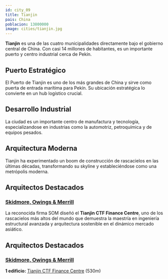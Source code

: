 ```yaml
---
id: city_09
title: Tianjin
pais: China
poblacion: 13800000
image: cities/tianjin.jpg
---
```


**Tianjin** es una de las cuatro municipalidades directamente bajo el gobierno central de China. Con casi 14 millones de habitantes, es un importante puerto y centro industrial cerca de Pekín.

## Puerto Estratégico

El Puerto de Tianjin es uno de los más grandes de China y sirve como puerta de entrada marítima para Pekín. Su ubicación estratégica lo convierte en un hub logístico crucial.

## Desarrollo Industrial

La ciudad es un importante centro de manufactura y tecnología, especializandose en industrias como la automotriz, petroquímica y de equipos pesados.

## Arquitectura Moderna

Tianjin ha experimentado un boom de construcción de rascacielos en las últimas décadas, transformando su skyline y estableciéndose como una metrópolis moderna.

## Arquitectos Destacados

### [Skidmore, Owings & Merrill](/architects-md/arq_01)

La reconocida firma SOM diseñó el **Tianjin CTF Finance Centre**, uno de los rascacielos más altos del mundo que demuestra la maestría en ingeniería estructural avanzada y arquitectura sostenible en el dinámico mercado asiático.

## Arquitectos Destacados

### [Skidmore, Owings & Merrill](../architects-md/arq_01)
**1 edificio:** [Tianjin CTF Finance Centre](../buildings-md/tianjin-ctf-finance-centre) (530m)
